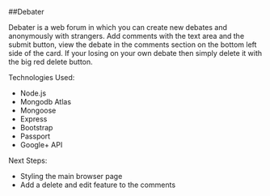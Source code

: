 ##Debater

Debater is a web forum in which you can create new debates and anonymously with strangers. Add comments with the text area and the submit button, view the debate in the comments section on the bottom left side of the card. If your losing on your own debate then simply delete it with the big red delete button.

Technologies Used:
 * Node.js
 * Mongodb Atlas
 * Mongoose
 * Express
 * Bootstrap
 * Passport
 * Google+ API

 Next Steps:
  * Styling the main browser page
  * Add a delete and edit feature to the comments